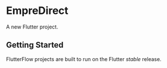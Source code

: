 # EmpreDirect

A new Flutter project.

## Getting Started

FlutterFlow projects are built to run on the Flutter _stable_ release.
